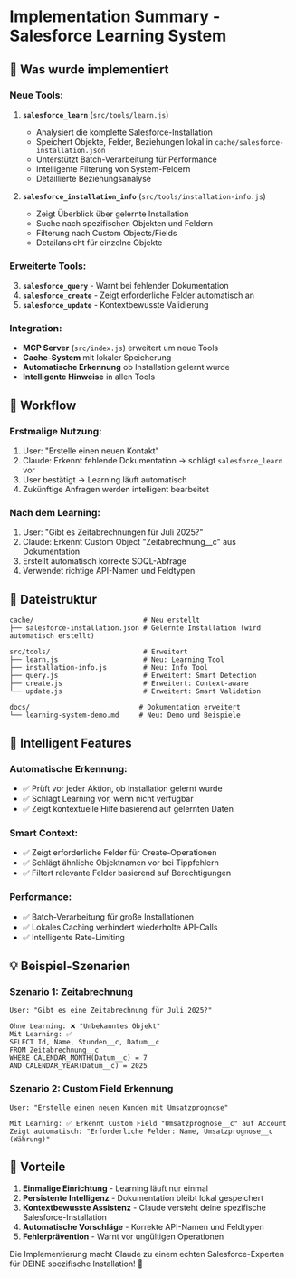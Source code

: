 # Implementation Summary - Salesforce Learning System

## 🎯 Was wurde implementiert

### Neue Tools:

1. **`salesforce_learn`** (`src/tools/learn.js`)
   - Analysiert die komplette Salesforce-Installation
   - Speichert Objekte, Felder, Beziehungen lokal in `cache/salesforce-installation.json`
   - Unterstützt Batch-Verarbeitung für Performance
   - Intelligente Filterung von System-Feldern
   - Detaillierte Beziehungsanalyse

2. **`salesforce_installation_info`** (`src/tools/installation-info.js`)
   - Zeigt Überblick über gelernte Installation
   - Suche nach spezifischen Objekten und Feldern
   - Filterung nach Custom Objects/Fields
   - Detailansicht für einzelne Objekte

### Erweiterte Tools:

3. **`salesforce_query`** - Warnt bei fehlender Dokumentation
4. **`salesforce_create`** - Zeigt erforderliche Felder automatisch an
5. **`salesforce_update`** - Kontextbewusste Validierung

### Integration:

- **MCP Server** (`src/index.js`) erweitert um neue Tools
- **Cache-System** mit lokaler Speicherung
- **Automatische Erkennung** ob Installation gelernt wurde
- **Intelligente Hinweise** in allen Tools

## 🔄 Workflow

### Erstmalige Nutzung:
1. User: "Erstelle einen neuen Kontakt"
2. Claude: Erkennt fehlende Dokumentation → schlägt `salesforce_learn` vor
3. User bestätigt → Learning läuft automatisch
4. Zukünftige Anfragen werden intelligent bearbeitet

### Nach dem Learning:
1. User: "Gibt es Zeitabrechnungen für Juli 2025?"
2. Claude: Erkennt Custom Object "Zeitabrechnung__c" aus Dokumentation
3. Erstellt automatisch korrekte SOQL-Abfrage
4. Verwendet richtige API-Namen und Feldtypen

## 📁 Dateistruktur

```
cache/                           # Neu erstellt
├── salesforce-installation.json # Gelernte Installation (wird automatisch erstellt)

src/tools/                       # Erweitert
├── learn.js                     # Neu: Learning Tool
├── installation-info.js         # Neu: Info Tool
├── query.js                     # Erweitert: Smart Detection
├── create.js                    # Erweitert: Context-aware
└── update.js                    # Erweitert: Smart Validation

docs/                           # Dokumentation erweitert
└── learning-system-demo.md     # Neu: Demo und Beispiele
```

## 🧠 Intelligent Features

### Automatische Erkennung:
- ✅ Prüft vor jeder Aktion, ob Installation gelernt wurde
- ✅ Schlägt Learning vor, wenn nicht verfügbar
- ✅ Zeigt kontextuelle Hilfe basierend auf gelernten Daten

### Smart Context:
- ✅ Zeigt erforderliche Felder für Create-Operationen
- ✅ Schlägt ähnliche Objektnamen vor bei Tippfehlern
- ✅ Filtert relevante Felder basierend auf Berechtigungen

### Performance:
- ✅ Batch-Verarbeitung für große Installationen
- ✅ Lokales Caching verhindert wiederholte API-Calls
- ✅ Intelligente Rate-Limiting

## 💡 Beispiel-Szenarien

### Szenario 1: Zeitabrechnung
```
User: "Gibt es eine Zeitabrechnung für Juli 2025?"

Ohne Learning: ❌ "Unbekanntes Objekt"
Mit Learning: ✅ 
SELECT Id, Name, Stunden__c, Datum__c 
FROM Zeitabrechnung__c 
WHERE CALENDAR_MONTH(Datum__c) = 7 
AND CALENDAR_YEAR(Datum__c) = 2025
```

### Szenario 2: Custom Field Erkennung
```
User: "Erstelle einen neuen Kunden mit Umsatzprognose"

Mit Learning: ✅ Erkennt Custom Field "Umsatzprognose__c" auf Account
Zeigt automatisch: "Erforderliche Felder: Name, Umsatzprognose__c (Währung)"
```

## 🚀 Vorteile

1. **Einmalige Einrichtung** - Learning läuft nur einmal
2. **Persistente Intelligenz** - Dokumentation bleibt lokal gespeichert  
3. **Kontextbewusste Assistenz** - Claude versteht deine spezifische Salesforce-Installation
4. **Automatische Vorschläge** - Korrekte API-Namen und Feldtypen
5. **Fehlerprävention** - Warnt vor ungültigen Operationen

Die Implementierung macht Claude zu einem echten Salesforce-Experten für DEINE spezifische Installation! 🎉
